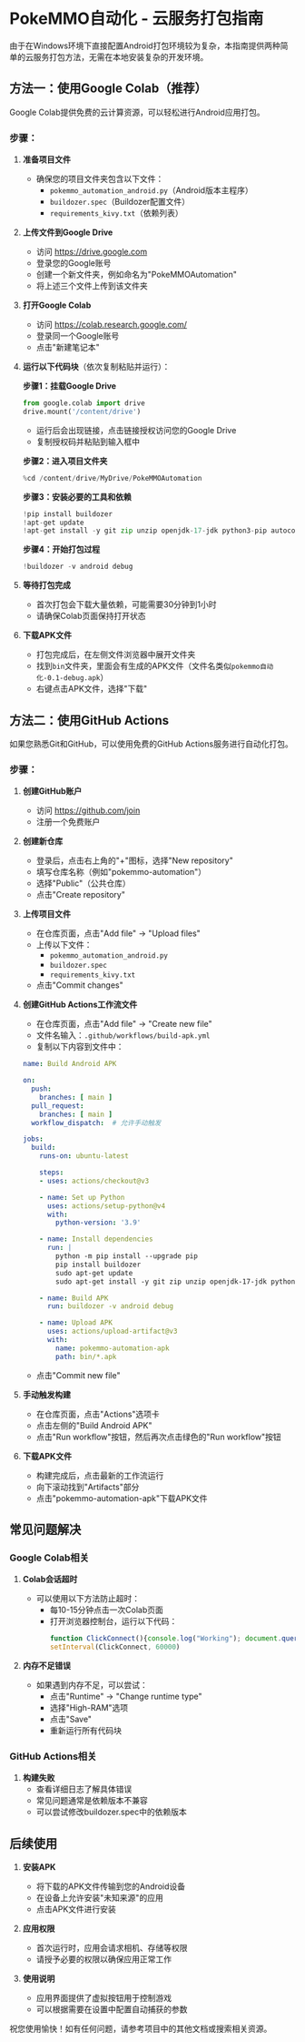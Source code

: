 # PokeMMO自动化 - 云服务打包指南

由于在Windows环境下直接配置Android打包环境较为复杂，本指南提供两种简单的云服务打包方法，无需在本地安装复杂的开发环境。

## 方法一：使用Google Colab（推荐）

Google Colab提供免费的云计算资源，可以轻松进行Android应用打包。

### 步骤：

1. **准备项目文件**
   - 确保您的项目文件夹包含以下文件：
     - `pokemmo_automation_android.py`（Android版本主程序）
     - `buildozer.spec`（Buildozer配置文件）
     - `requirements_kivy.txt`（依赖列表）

2. **上传文件到Google Drive**
   - 访问 https://drive.google.com
   - 登录您的Google账号
   - 创建一个新文件夹，例如命名为"PokeMMOAutomation"
   - 将上述三个文件上传到该文件夹

3. **打开Google Colab**
   - 访问 https://colab.research.google.com/
   - 登录同一个Google账号
   - 点击"新建笔记本"

4. **运行以下代码块**（依次复制粘贴并运行）：

   **步骤1：挂载Google Drive**
   ```python
   from google.colab import drive
   drive.mount('/content/drive')
   ```
   - 运行后会出现链接，点击链接授权访问您的Google Drive
   - 复制授权码并粘贴到输入框中

   **步骤2：进入项目文件夹**
   ```python
   %cd /content/drive/MyDrive/PokeMMOAutomation
   ```

   **步骤3：安装必要的工具和依赖**
   ```python
   !pip install buildozer
   !apt-get update
   !apt-get install -y git zip unzip openjdk-17-jdk python3-pip autoconf libtool pkg-config zlib1g-dev libncurses5-dev libncursesw5-dev libtinfo5 cmake libffi-dev libssl-dev
   ```

   **步骤4：开始打包过程**
   ```python
   !buildozer -v android debug
   ```

5. **等待打包完成**
   - 首次打包会下载大量依赖，可能需要30分钟到1小时
   - 请确保Colab页面保持打开状态

6. **下载APK文件**
   - 打包完成后，在左侧文件浏览器中展开文件夹
   - 找到`bin`文件夹，里面会有生成的APK文件（文件名类似`pokemmo自动化-0.1-debug.apk`）
   - 右键点击APK文件，选择"下载"

## 方法二：使用GitHub Actions

如果您熟悉Git和GitHub，可以使用免费的GitHub Actions服务进行自动化打包。

### 步骤：

1. **创建GitHub账户**
   - 访问 https://github.com/join
   - 注册一个免费账户

2. **创建新仓库**
   - 登录后，点击右上角的"+"图标，选择"New repository"
   - 填写仓库名称（例如"pokemmo-automation"）
   - 选择"Public"（公共仓库）
   - 点击"Create repository"

3. **上传项目文件**
   - 在仓库页面，点击"Add file" -> "Upload files"
   - 上传以下文件：
     - `pokemmo_automation_android.py`
     - `buildozer.spec`
     - `requirements_kivy.txt`
   - 点击"Commit changes"

4. **创建GitHub Actions工作流文件**
   - 在仓库页面，点击"Add file" -> "Create new file"
   - 文件名输入：`.github/workflows/build-apk.yml`
   - 复制以下内容到文件中：

   ```yaml
   name: Build Android APK

   on:
     push:
       branches: [ main ]
     pull_request:
       branches: [ main ]
     workflow_dispatch:  # 允许手动触发

   jobs:
     build:
       runs-on: ubuntu-latest

       steps:
       - uses: actions/checkout@v3

       - name: Set up Python
         uses: actions/setup-python@v4
         with:
           python-version: '3.9'

       - name: Install dependencies
         run: |
           python -m pip install --upgrade pip
           pip install buildozer
           sudo apt-get update
           sudo apt-get install -y git zip unzip openjdk-17-jdk python3-pip autoconf libtool pkg-config zlib1g-dev libncurses5-dev libncursesw5-dev libtinfo5 cmake libffi-dev libssl-dev

       - name: Build APK
         run: buildozer -v android debug

       - name: Upload APK
         uses: actions/upload-artifact@v3
         with:
           name: pokemmo-automation-apk
           path: bin/*.apk
   ```
   - 点击"Commit new file"

5. **手动触发构建**
   - 在仓库页面，点击"Actions"选项卡
   - 点击左侧的"Build Android APK"
   - 点击"Run workflow"按钮，然后再次点击绿色的"Run workflow"按钮

6. **下载APK文件**
   - 构建完成后，点击最新的工作流运行
   - 向下滚动找到"Artifacts"部分
   - 点击"pokemmo-automation-apk"下载APK文件

## 常见问题解决

### Google Colab相关

1. **Colab会话超时**
   - 可以使用以下方法防止超时：
     - 每10-15分钟点击一次Colab页面
     - 打开浏览器控制台，运行以下代码：
       ```javascript
       function ClickConnect(){console.log("Working"); document.querySelector("colab-toolbar-button#connect").click();}
       setInterval(ClickConnect, 60000)
       ```

2. **内存不足错误**
   - 如果遇到内存不足，可以尝试：
     - 点击"Runtime" -> "Change runtime type"
     - 选择"High-RAM"选项
     - 点击"Save"
     - 重新运行所有代码块

### GitHub Actions相关

1. **构建失败**
   - 查看详细日志了解具体错误
   - 常见问题通常是依赖版本不兼容
   - 可以尝试修改buildozer.spec中的依赖版本

## 后续使用

1. **安装APK**
   - 将下载的APK文件传输到您的Android设备
   - 在设备上允许安装"未知来源"的应用
   - 点击APK文件进行安装

2. **应用权限**
   - 首次运行时，应用会请求相机、存储等权限
   - 请授予必要的权限以确保应用正常工作

3. **使用说明**
   - 应用界面提供了虚拟按钮用于控制游戏
   - 可以根据需要在设置中配置自动捕获的参数

祝您使用愉快！如有任何问题，请参考项目中的其他文档或搜索相关资源。